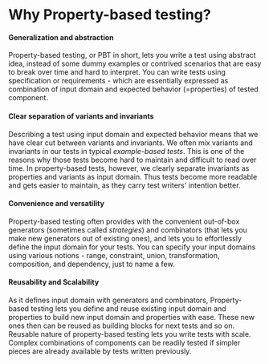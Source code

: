 # Why Property-based testing?

#### Generalization and abstraction

Property-based testing, or PBT in short, lets you write a test using abstract idea, instead of some dummy examples or contrived scenarios that are easy to break over time and hard to interpret. You can write tests using specification or requirements - which are essentially expressed as combination of input domain and expected behavior (=properties) of tested component.

#### Clear separation of variants and invariants

Describing a test using input domain and expected behavior means that we have clear cut between variants and invariants. 
We often mix variants and invariants in our tests in typical *example-based tests*. This is one of the reasons why those tests become hard to maintain and difficult to read over time. In property-based tests, however, we clearly separate invariants as properties and variants as input domain. Thus tests become more readable and gets easier to maintain, as they carry test writers' intention better.

#### Convenience and versatility

Property-based testing often provides with the convenient out-of-box generators (sometimes called *strategies*) and combinators (that lets you make new generators out of existing ones), and lets you to effortlessly define the input domain for your tests. You can specify your input domains using various notions - range, constraint, union, transformation, composition, and dependency, just to name a few.

#### Reusability and Scalability

As it defines input domain with generators and combinators, Property-based testing lets you define and reuse existing input domain and properties to build new input domain and properties with ease. These new ones then can be reused as building blocks for next tests and so on. Reusable nature of property-based testing lets you write tests with scale. Complex combinations of components can be readily tested if simpler pieces are already available by tests written previously.

&nbsp;

